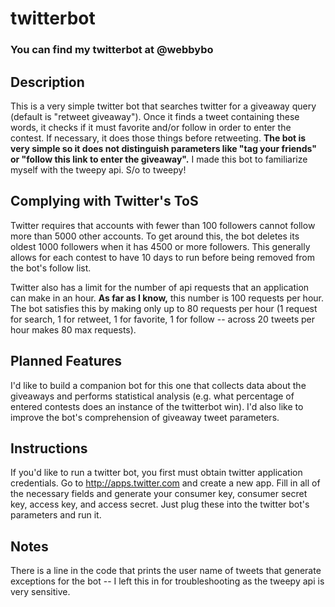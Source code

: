 # twitterbot
### You can find my twitterbot at @webbybo
## Description
This is a very simple twitter bot that searches twitter for a giveaway query (default is "retweet giveaway"). Once it finds a tweet containing these words, it checks if it must favorite and/or follow in order to enter the contest. If necessary, it does those things before retweeting. **The bot is very simple so it does not distinguish parameters like "tag your friends" or "follow this link to enter the giveaway".** I made this bot to familiarize myself with the tweepy api. S/o to tweepy!

## Complying with Twitter's ToS
Twitter requires that accounts with fewer than 100 followers cannot follow more than 5000 other accounts. To get around this, the bot deletes its oldest 1000 followers when it has 4500 or more followers. This generally allows for each contest to have 10 days to run before being removed from the bot's follow list. 

Twitter also has a limit for the number of api requests that an application can make in an hour. **As far as I know,** this number is 100 requests per hour. The bot satisfies this by making only up to 80 requests per hour (1 request for search, 1 for retweet, 1 for favorite, 1 for follow -- across 20 tweets per hour makes 80 max requests).

## Planned Features
I'd like to build a companion bot for this one that collects data about the giveaways and performs statistical analysis (e.g. what percentage of entered contests does an instance of the twitterbot win). I'd also like to improve the bot's comprehension of giveaway tweet parameters.

## Instructions
If you'd like to run a twitter bot, you first must obtain twitter application credentials. Go to http://apps.twitter.com and create a new app. Fill in all of the necessary fields and generate your consumer key, consumer secret key, access key, and access secret. Just plug these into the twitter bot's parameters and run it. 

## Notes
There is a line in the code that prints the user name of tweets that generate exceptions for the bot -- I left this in for troubleshooting as the tweepy api is very sensitive.
